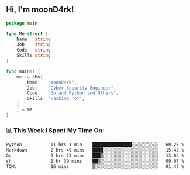 <h2> Hi, I'm moonD4rk!</h2>

```go
package main

type Me struct {
	Name   string
	Job    string
	Code   string
	Skills string
}

func main() {
	me := &Me{
		Name:   "moonD4rk",
		Job:    "Cyber Security Engineer",
		Code:   "Go and Python and Others",
		Skills: "Hacking ^o^",
	}
	_ = me
}
```

<h3>📊 This Week I Spent My Time On:</h3>
<!-- <img align='right' src="https://github-readme-stats.vercel.app/api?username=moond4rk&show_icons=true&theme=radical", width="300" height="150"> -->

<!--START_SECTION:waka-->

```txt
Python           11 hrs 1 min    ███████████████░░░░░░░░░░   60.25 %
Markdown         2 hrs 49 mins   ████░░░░░░░░░░░░░░░░░░░░░   15.42 %
Go               2 hrs 23 mins   ███▒░░░░░░░░░░░░░░░░░░░░░   13.04 %
sh               1 hr 39 mins    ██▒░░░░░░░░░░░░░░░░░░░░░░   09.07 %
TOML             16 mins         ▒░░░░░░░░░░░░░░░░░░░░░░░░   01.47 %
```

<!--END_SECTION:waka-->

